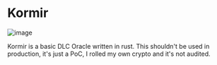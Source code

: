 # Kormir

![image](https://github.com/benthecarman/kormir/assets/15256660/7c1aed3d-f0d8-4fa1-bb12-642780109880)


Kormir is a basic DLC Oracle written in rust.
This shouldn't be used in production, it's just a PoC, I rolled my own crypto and it's not audited.
